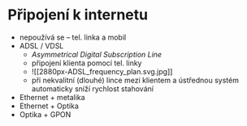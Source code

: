 # Připojení k internetu
- nepoužívá se – tel. linka a mobil
- ADSL / VDSL 
	- *Asymmetrical Digital Subscription Line*
	- připojení klienta pomocí tel. linky 
	- ![[2880px-ADSL_frequency_plan.svg.jpg]]
	- při nekvalitní (dlouhé) lince mezi klientem a ústřednou systém automaticky sníží rychlost stahování
- Ethernet + metalika
- Ethernet + Optika
- Optika + GPON